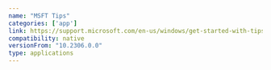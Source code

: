 ```yaml
---
name: "MSFT Tips"
categories: ['app']
link: https://support.microsoft.com/en-us/windows/get-started-with-tips-in-windows-ec3633e4-e2b6-87ce-156c-c3c2ed76c499
compatibility: native
versionFrom: "10.2306.0.0"
type: applications
---
```


